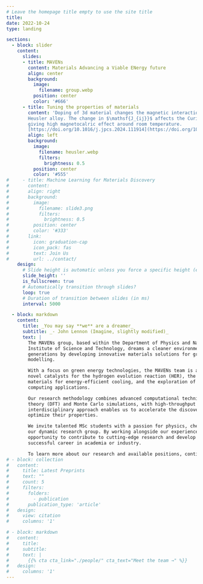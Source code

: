 ```yaml
---
# Leave the homepage title empty to use the site title
title:
date: 2022-10-24
type: landing

sections:
  - block: slider
    content:
      slides:
      - title: MAVENs
        content: Materials Advancing a Viable ENergy future
        align: center
        background:
          image:
            filename: group.webp
          position: center
          color: '#666'
      - title: Tuning the properties of materials
        content: 'Doping of 3d material changes the magnetic interaction $\mathsf{J_{ij}}$ considerably in
        Heusler alloy. The change in $\mathsf{J_{ij}}$ affects the Curie temperature of the materials,
        giving high magnetocalric effect around room temperature.
        [https://doi.org/10.1016/j.jpcs.2024.111914](https://doi.org/10.1016/j.jpcs.2024.111914)'
        align: left
        background:
          image:
            filename: heusler.webp
            filters:
              brightness: 0.5
          position: center
          color: '#555'
#     - title: Machine Learning for Materials Discovery
#       content:
#       align: right
#       background:
#         image:
#           filename: slide3.png
#           filters:
#             brightness: 0.5
#         position: center
#         color: '#333'
#       link:
#         icon: graduation-cap
#         icon_pack: fas
#         text: Join Us
#         url: ../contact/
    design:
      # Slide height is automatic unless you force a specific height (e.g. '400px')
      slide_height: ''
      is_fullscreen: true
      # Automatically transition through slides?
      loop: true
      # Duration of transition between slides (in ms)
      interval: 5000

  - block: markdown
    content:
      title: _You may say **we** are a dreamer_
      subtitle: _- John Lennon (Imagine, slightly modified)_
      text: |
        The MAVENs group, based within the Department of Physics and Nanotechnology at SRM
        Institute of Science and Technology, dreams a cleaner environment to breath for the next
        generations by developing innovative materials solutions for green energy using computational
        modelling.

        With a focus on green energy technologies, the MAVENs team is actively engaged in the design of
        novel catalysts for the hydrogen evolution reaction (HER), the engineering of magnetocaloric
        materials for energy-efficient cooling, and the exploration of qubit materials for quantum
        computing applications.

        Our research methodology combines advanced computational techniques, including density functional
        theory (DFT) and Monte Carlo simulations, with high-throughput computing and machine learning. This
        interdisciplinary approach enables us to accelerate the discovery of promising materials and
        optimize their properties.

        We invite talented MSc students with a passion for physics, chemistry, or materials science to join
        our dynamic research group. By working alongside our experienced researchers, you will have the
        opportunity to contribute to cutting-edge research and develop the skills necessary for a
        successful career in academia or industry.

        To learn more about our research and available positions, continue to our website.
# - block: collection
#   content:
#     title: Latest Preprints
#     text: ""
#     count: 5
#     filters:
#       folders:
#         - publication
#       publication_type: 'article'
#   design:
#     view: citation
#     columns: '1'

# - block: markdown
#   content:
#     title:
#     subtitle:
#     text: |
#       {{% cta cta_link="./people/" cta_text="Meet the team →" %}}
#   design:
#     columns: '1'
---
```

